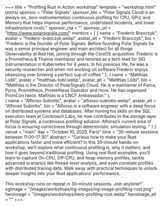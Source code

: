 +++
title = "Profiling Rust in Action workshop"
template = "workshop.html"
[extra]
  sponsor = "Polar Signals"
  sponsor_bio = "Polar Signals Cloud is an always-on, zero-instrumentation continuous profiling for CPU, GPU, and Memory that helps improve performance, understand incidents, and lower infrastructure costs."
  sponsor_cta = ""
  sponsor_url = "https://www.polarsignals.com/"
    mentors = [
    { name = "Frederic Branczyk", avatar = "frederic-branczyk.webp", avatar_alt = "Frederic Branczyk",  bio = "Frederic is the founder of Polar Signals. Before founding Polar Signals he was a senior principal engineer and main architect for all things Observability at Red Hat, joining through the CoreOS acquisition. Frederic is a Prometheus & Thanos maintainer and tenured as a tech lead for SIG instrumentation in Kubernetes for 4 years. In his previous life, he was a security researcher and when not working on software Frederic enjoys obsessing over brewing a perfect cup of coffee." },
    { name = "Matthias Loibl", avatar = "matthias-loibl.webp", avatar_alt = "Matthias Loibl",  bio = "Matthias is the Director of PolarSignals Cloud. He is a maintainer of Parca, Pyrra, Prometheus, Prometheus Operator and more. He has organized PromCon twice. Matthias is a CNCF Ambassador." },    
    { name = "Alfonso Subiotto", avatar = "alfonso-subiotto.webp", avatar_alt = "Alfonso Subiotto",  bio = "Alfonso is a software engineer with a deep focus on distributed systems and databases. After honing his skills on the SQL execution team at Cockroach Labs, he now contributes to the storage layer at Polar Signals, a continuous profiling solution. Alfonso’s current area of focus is ensuring correctness through deterministic simulation testing. " }
  ]
  venue = "main"
  day = "October 10, 2025, Paris"
  time = "30-minute sessions between 11:00–17:30"
  abstract = "Curious how to make your Rust applications faster and more efficient? In this 30-minute hands-on workshop, we’ll explore what continuous profiling is, why it matters, and how it goes beyond traditional profiling. Using real Rust examples, you’ll learn to capture On-CPU, Off-CPU, and heap memory profiles, tackle advanced scenarios like thread-level analysis, and even correlate profiles with distributed tracing data. Walk away with practical techniques to unlock deeper insights into your Rust applications’ performance.<br/><br/>This workshop runs on repeat in 30-minute sessions. Join anytime!"
  ogimage = "/images/workshops/og-images/og-image-profiling-rust.png"
  heroimage = "/images/workshops/hero-profiling-rust.webp"
  heroimage_alt = ""
+++
